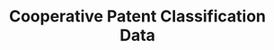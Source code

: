 ---
layout: default
bigquery: https://console.cloud.google.com/bigquery?p=patents-public-data&d=cpc&page=dataset
citation: '“Cooperative Patent Classification” by the EPO and USPTO, for public use. '
contributors: EPO, USPTO
cost: None
description: Cooperative Patent Classification Data contains the scheme and definitions
  of the Cooperative Patent Classification system for classifying patent documents.
  The CPC is the result of a partnership between the EPO and the USPTO in their joint
  effort to develop a common, internationally compatible classification system for
  technical documents, in particular patent publications, which will be used by both
  offices in the patent granting process
documentation: https://www.cooperativepatentclassification.org/cpcSchemeAndDefinitions
last_edit: 04/08/2022, 14:54:28
location: https://www.cooperativepatentclassification.org/index
maintained_by: USPTO, EPO
schema_fields:
- informative_references
- child_groups
- ipc_concordant
- date_revised
- limitingReferences
- childGroups
- children
- symbol
- glossary
- parents
- title_part
- informativeReferences
- titleFull
- sizeCache
- breakdownCode
- titlePart
- definition
- title_full
- limiting_references
- synonyms
- level
- application_references
- applicationReferences
- dateRevised
- notAllocatable
- residual_references
- ipcConcordant
- not_allocatable
- residualReferences
- breakdown_code
- additional_only
- status
shortname: cooperative_patent_classification
tags:
- patents
- science
title: Cooperative Patent Classification Data
uuid: 984374a7-16e9-4b35-9445-458daceb01bf
---